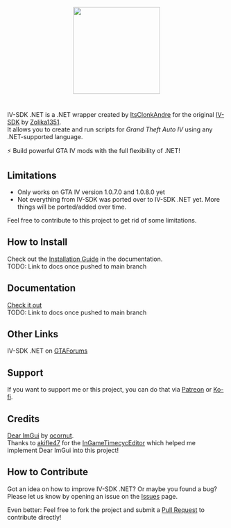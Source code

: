 <p align="center">
  <img width="200" src="https://user-images.githubusercontent.com/39125931/197342023-e20e0ed9-6082-4635-8b8b-57581fba79ee.png">
</p>

#
IV-SDK .NET is a .NET wrapper created by [ItsClonkAndre](https://github.com/ClonkAndre) for the original [IV-SDK](https://github.com/Zolika1351/iv-sdk) by [Zolika1351](https://github.com/Zolika1351).  
It allows you to create and run scripts for *Grand Theft Auto IV* using any .NET-supported language.

⚡ Build powerful GTA IV mods with the full flexibility of .NET!

## Limitations
- Only works on GTA IV version 1.0.7.0 and 1.0.8.0 yet 
- Not everything from IV-SDK was ported over to IV-SDK .NET yet. More things will be ported/added over time.

Feel free to contribute to this project to get rid of some limitations.  

## How to Install
Check out the [Installation Guide]() in the documentation.  
TODO: Link to docs once pushed to main branch

## Documentation
[Check it out]()  
TODO: Link to docs once pushed to main branch

## Other Links
IV-SDK .NET on [GTAForums](https://gtaforums.com/topic/986510-iv-sdk-net)

## Support
If you want to support me or this project, you can do that via [Patreon](https://www.patreon.com/itsclonkandre?fan_landing=true) or [Ko-fi](https://ko-fi.com/itsclonkandre).

## Credits
[Dear ImGui](https://github.com/ocornut/imgui) by [ocornut](https://github.com/ocornut).  
Thanks to [akifle47](https://github.com/akifle47) for the [InGameTimecycEditor](https://github.com/akifle47/InGameTimecycEditor) which helped me implement Dear ImGui into this project! 

## How to Contribute
Got an idea on how to improve IV-SDK .NET? Or maybe you found a bug?  
Please let us know by opening an issue on the [Issues](https://github.com/ClonkAndre/IV-SDK-DotNet/issues) page.  

Even better: Feel free to fork the project and submit a [Pull Request](https://github.com/ClonkAndre/IV-SDK-DotNet/pulls) to contribute directly!
